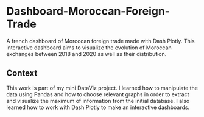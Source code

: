 # Dashboard-Moroccan-Foreign-Trade
A french dashboard of Moroccan foreign trade made with Dash Plotly. 
This interactive dashboard aims to visualize the evolution of Moroccan exchanges between 2018 and 2020 as well as their distribution. 

## Context
This work is part of my mini DataViz project. I learned how to manipulate the data using Pandas and how to choose relevant graphs in order to extract and visualize the maximum of information from the initial database.
I also learned how to work with Dash Plotly to make an interactive dashboards.
